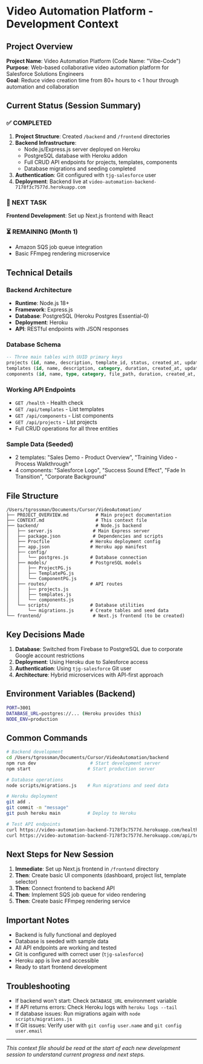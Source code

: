 # Video Automation Platform - Development Context

## Project Overview
**Project Name**: Video Automation Platform (Code Name: "Vibe-Code")  
**Purpose**: Web-based collaborative video automation platform for Salesforce Solutions Engineers  
**Goal**: Reduce video creation time from 80+ hours to < 1 hour through automation and collaboration  

## Current Status (Session Summary)

### ✅ COMPLETED
1. **Project Structure**: Created `/backend` and `/frontend` directories
2. **Backend Infrastructure**: 
   - Node.js/Express.js server deployed on Heroku
   - PostgreSQL database with Heroku addon
   - Full CRUD API endpoints for projects, templates, components
   - Database migrations and seeding completed
3. **Authentication**: Git configured with `tjg-salesforce` user
4. **Deployment**: Backend live at `video-automation-backend-7178f3c7577d.herokuapp.com`

### 🔄 NEXT TASK
**Frontend Development**: Set up Next.js frontend with React

### ⏳ REMAINING (Month 1)
- Amazon SQS job queue integration
- Basic FFmpeg rendering microservice

## Technical Details

### Backend Architecture
- **Runtime**: Node.js 18+
- **Framework**: Express.js
- **Database**: PostgreSQL (Heroku Postgres Essential-0)
- **Deployment**: Heroku
- **API**: RESTful endpoints with JSON responses

### Database Schema
```sql
-- Three main tables with UUID primary keys
projects (id, name, description, template_id, status, created_at, updated_at, created_by, metadata)
templates (id, name, description, category, duration, created_at, updated_at, metadata)
components (id, name, type, category, file_path, duration, created_at, updated_at, metadata)
```

### Working API Endpoints
- `GET /health` - Health check
- `GET /api/templates` - List templates
- `GET /api/components` - List components  
- `GET /api/projects` - List projects
- Full CRUD operations for all three entities

### Sample Data (Seeded)
- 2 templates: "Sales Demo - Product Overview", "Training Video - Process Walkthrough"
- 4 components: "Salesforce Logo", "Success Sound Effect", "Fade In Transition", "Corporate Background"

## File Structure
```
/Users/tgrossman/Documents/Cursor/VideoAutomation/
├── PROJECT_OVERVIEW.md          # Main project documentation
├── CONTEXT.md                   # This context file
├── backend/                     # Node.js backend
│   ├── server.js               # Main Express server
│   ├── package.json            # Dependencies and scripts
│   ├── Procfile               # Heroku deployment config
│   ├── app.json               # Heroku app manifest
│   ├── config/
│   │   └── postgres.js        # Database connection
│   ├── models/                # PostgreSQL models
│   │   ├── ProjectPG.js
│   │   ├── TemplatePG.js
│   │   └── ComponentPG.js
│   ├── routes/                # API routes
│   │   ├── projects.js
│   │   ├── templates.js
│   │   └── components.js
│   └── scripts/               # Database utilities
│       └── migrations.js      # Create tables and seed data
└── frontend/                   # Next.js frontend (to be created)
```

## Key Decisions Made
1. **Database**: Switched from Firebase to PostgreSQL due to corporate Google account restrictions
2. **Deployment**: Using Heroku due to Salesforce access
3. **Authentication**: Using `tjg-salesforce` Git user
4. **Architecture**: Hybrid microservices with API-first approach

## Environment Variables (Backend)
```bash
PORT=3001
DATABASE_URL=postgres://... (Heroku provides this)
NODE_ENV=production
```

## Common Commands
```bash
# Backend development
cd /Users/tgrossman/Documents/Cursor/VideoAutomation/backend
npm run dev                    # Start development server
npm start                     # Start production server

# Database operations
node scripts/migrations.js    # Run migrations and seed data

# Heroku deployment
git add .
git commit -m "message"
git push heroku main          # Deploy to Heroku

# Test API endpoints
curl https://video-automation-backend-7178f3c7577d.herokuapp.com/health
curl https://video-automation-backend-7178f3c7577d.herokuapp.com/api/templates
```

## Next Steps for New Session
1. **Immediate**: Set up Next.js frontend in `/frontend` directory
2. **Then**: Create basic UI components (dashboard, project list, template selector)
3. **Then**: Connect frontend to backend API
4. **Then**: Implement SQS job queue for video rendering
5. **Then**: Create basic FFmpeg rendering service

## Important Notes
- Backend is fully functional and deployed
- Database is seeded with sample data
- All API endpoints are working and tested
- Git is configured with correct user (`tjg-salesforce`)
- Heroku app is live and accessible
- Ready to start frontend development

## Troubleshooting
- If backend won't start: Check `DATABASE_URL` environment variable
- If API returns errors: Check Heroku logs with `heroku logs --tail`
- If database issues: Run migrations again with `node scripts/migrations.js`
- If Git issues: Verify user with `git config user.name` and `git config user.email`

---
*This context file should be read at the start of each new development session to understand current progress and next steps.*
